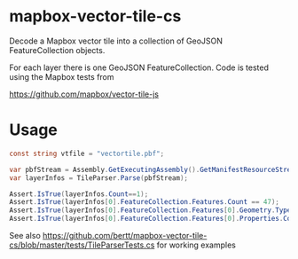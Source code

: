 # mapbox-vector-tile-cs 

Decode a Mapbox vector tile into a collection of GeoJSON FeatureCollection objects.

For each layer there is one GeoJSON FeatureCollection. Code is tested using the Mapbox tests from

https://github.com/mapbox/vector-tile-js

# Usage

```cs
const string vtfile = "vectortile.pbf";

var pbfStream = Assembly.GetExecutingAssembly().GetManifestResourceStream(vtfile);
var layerInfos = TileParser.Parse(pbfStream);

Assert.IsTrue(layerInfos.Count==1);
Assert.IsTrue(layerInfos[0].FeatureCollection.Features.Count == 47);
Assert.IsTrue(layerInfos[0].FeatureCollection.Features[0].Geometry.Type == GeoJSONObjectType.Polygon);
Assert.IsTrue(layerInfos[0].FeatureCollection.Features[0].Properties.Count==2);
```

See also https://github.com/bertt/mapbox-vector-tile-cs/blob/master/tests/TileParserTests.cs for working examples


